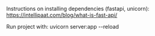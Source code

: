 Instructions on installing dependencies (fastapi, unicorn): https://intellipaat.com/blog/what-is-fast-api/

Run project with: uvicorn server:app --reload
